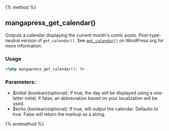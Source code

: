 {% method %}
## mangapress_get_calendar()
Outputs a calendar displaying the current month's comic posts. Post-type-neutral version of `get_calendar()`. See [`get_calendar()`](https://codex.wordpress.org/Function_Reference/get_calendar) on WordPress.org for more information.

### Usage

```php
<?php mangapress_get_calendar(); ?>
```

### Parameters:

* $initial (boolean)(optional): If true, the day will be displayed using a one-letter initial; if false, an abbreviation based on your localization will be used.
* $echo (boolean)(optional): If true, will output the calendar. Defaults to true. False will return the markup as a string.

{% endmethod %}



